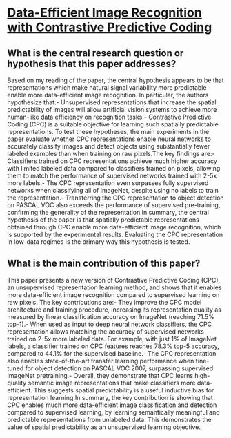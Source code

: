 # [Data-Efficient Image Recognition with Contrastive Predictive Coding](https://arxiv.org/abs/1905.09272)

## What is the central research question or hypothesis that this paper addresses?

Based on my reading of the paper, the central hypothesis appears to be that representations which make natural signal variability more predictable enable more data-efficient image recognition. In particular, the authors hypothesize that:- Unsupervised representations that increase the spatial predictability of images will allow artificial vision systems to achieve more human-like data efficiency on recognition tasks.- Contrastive Predictive Coding (CPC) is a suitable objective for learning such spatially predictable representations. To test these hypotheses, the main experiments in the paper evaluate whether CPC representations enable neural networks to accurately classify images and detect objects using substantially fewer labeled examples than when training on raw pixels.The key findings are:- Classifiers trained on CPC representations achieve much higher accuracy with limited labeled data compared to classifiers trained on pixels, allowing them to match the performance of supervised networks trained with 2-5x more labels.- The CPC representation even surpasses fully supervised networks when classifying all of ImageNet, despite using no labels to train the representation.- Transferring the CPC representation to object detection on PASCAL VOC also exceeds the performance of supervised pre-training, confirming the generality of the representation.In summary, the central hypothesis of the paper is that spatially predictable representations obtained through CPC enable more data-efficient image recognition, which is supported by the experimental results. Evaluating the CPC representation in low-data regimes is the primary way this hypothesis is tested.


## What is the main contribution of this paper?

This paper presents a new version of Contrastive Predictive Coding (CPC), an unsupervised representation learning method, and shows that it enables more data-efficient image recognition compared to supervised learning on raw pixels. The key contributions are:- They improve the CPC model architecture and training procedure, increasing its representation quality as measured by linear classification accuracy on ImageNet (reaching 71.5% top-1).- When used as input to deep neural network classifiers, the CPC representation allows matching the accuracy of supervised networks trained on 2-5x more labeled data. For example, with just 1% of ImageNet labels, a classifier trained on CPC features reaches 78.3% top-5 accuracy, compared to 44.1% for the supervised baseline.- The CPC representation also enables state-of-the-art transfer learning performance when fine-tuned for object detection on PASCAL VOC 2007, surpassing supervised ImageNet pretraining.- Overall, they demonstrate that CPC learns high-quality semantic image representations that make classifiers more data-efficient. This suggests spatial predictability is a useful inductive bias for representation learning.In summary, the key contribution is showing that CPC enables much more data-efficient image classification and detection compared to supervised learning, by learning semantically meaningful and predictable representations from unlabeled data. This demonstrates the value of spatial predictability as an unsupervised learning objective.
